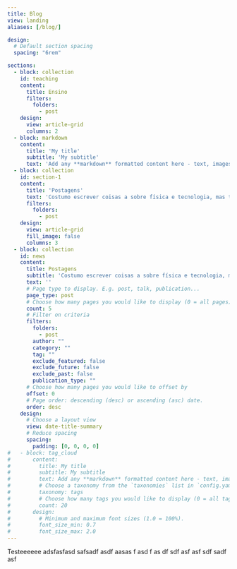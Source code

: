 ```yaml
---
title: Blog
view: landing
aliases: [/blog/]

design:
  # Default section spacing
  spacing: "6rem"

sections:
  - block: collection
    id: teaching
    content:
      title: Ensino
      filters:
        folders:
          - post
    design:
      view: article-grid
      columns: 2
  - block: markdown
    content:
      title: 'My title'
      subtitle: 'My subtitle'
      text: 'Add any **markdown** formatted content here - text, images, videos, galleries - and even HTML code!'
  - block: collection
    id: section-1
    content:
      title: 'Postagens'
      text: 'Costumo escrever coisas a sobre física e tecnologia, mas também escrevo algumas coisas aleatórias.'
      filters:
        folders:
          - post
    design:
      view: article-grid
      fill_image: false
      columns: 3
  - block: collection
    id: news
    content:
      title: Postagens
      subtitle: 'Costumo escrever coisas a sobre física e tecnologia, mas também escrevo algumas coisas aleatórias.'
      text: ''
      # Page type to display. E.g. post, talk, publication...
      page_type: post
      # Choose how many pages you would like to display (0 = all pages)
      count: 5
      # Filter on criteria
      filters:
        folders:
          - post
        author: ""
        category: ""
        tag: ""
        exclude_featured: false
        exclude_future: false
        exclude_past: false
        publication_type: ""
      # Choose how many pages you would like to offset by
      offset: 0
      # Page order: descending (desc) or ascending (asc) date.
      order: desc
    design:
      # Choose a layout view
      view: date-title-summary
      # Reduce spacing
      spacing:
        padding: [0, 0, 0, 0]
#   - block: tag_cloud
#       content:
#         title: My title
#         subtitle: My subtitle
#         text: Add any **markdown** formatted content here - text, images, videos, galleries - and even HTML code!
#         # Choose a taxonomy from the `taxonomies` list in `config.yaml` to display (e.g. tags, categories, authors)
#         taxonomy: tags
#         # Choose how many tags you would like to display (0 = all tags)
#         count: 20
#       design:
#         # Minimum and maximum font sizes (1.0 = 100%).
#         font_size_min: 0.7
#         font_size_max: 2.0
---
```


Testeeeeee adsfasfasd safsadf asdf aasas
f asd
f as
df 
sdf
asf asf sdf sadf asf